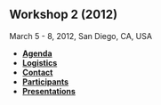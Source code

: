 
## **Workshop 2 (2012)**

March 5 - 8, 2012,  San Diego, CA,  USA

+ **[Agenda](agenda2012.pdf?raw=true)**
+ **[Logistics](logistics.md)**
+ **[Contact](contact.md)**
+ **[Participants](participants.md)**
+ **[Presentations](presentations.md)**
